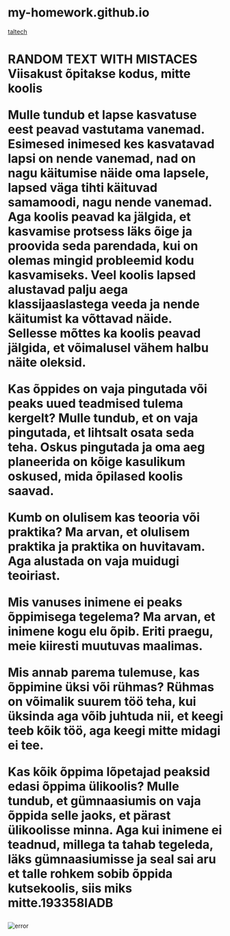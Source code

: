 # my-homework.github.io
<!DOCTYPE html>
<html>
<head>
<meta charset="utf-8">
	<title>zlobnij zver</title>
</head>
<body>
	<a href=" http://www.ttu.ee" <h1>taltech</h1> </a>
	<h1>RANDOM TEXT WITH MISTACES 
	Viisakust õpitakse kodus, mitte koolis

Mulle tundub et lapse kasvatuse eest peavad vastutama vanemad. Esimesed inimesed kes kasvatavad lapsi on nende vanemad, nad on nagu käitumise näide oma lapsele, lapsed väga tihti käituvad samamoodi, nagu nende vanemad.
Aga koolis peavad ka jälgida, et kasvamise protsess läks õige ja proovida seda parendada, kui on olemas mingid probleemid kodu kasvamiseks.
Veel koolis lapsed alustavad palju aega klassijaaslastega veeda ja nende käitumist ka võttavad näide. Sellesse mõttes ka koolis peavad jälgida, et võimalusel vähem halbu näite oleksid.

Kas õppides on vaja pingutada või peaks uued teadmised tulema kergelt?
Mulle tundub, et on vaja pingutada, et lihtsalt osata seda teha. Oskus pingutada ja oma aeg planeerida on kõige kasulikum oskused, mida õpilased koolis saavad.

Kumb on olulisem kas teooria või praktika?
Ma arvan, et olulisem praktika ja praktika on huvitavam. Aga alustada on vaja muidugi teoiriast.

Mis vanuses inimene ei peaks õppimisega tegelema?
Ma arvan, et inimene kogu elu õpib. Eriti praegu, meie kiiresti muutuvas maalimas.

Mis annab parema tulemuse, kas õppimine üksi või rühmas?
Rühmas on võimalik suurem töö teha, kui üksinda aga võib juhtuda nii, et keegi teeb kõik töö, aga keegi mitte midagi ei tee.

Kas kõik õppima lõpetajad peaksid edasi õppima ülikoolis?
Mulle tundub, et gümnaasiumis on vaja õppida selle jaoks, et pärast ülikoolisse minna. Aga kui inimene ei teadnud, millega ta tahab tegeleda, läks gümnaasiumisse ja seal sai aru et talle rohkem sobib õppida kutsekoolis, siis miks mitte.193358IADB </h1>
	<img src="https://scontent-hel2-1.xx.fbcdn.net/v/t1.0-9/406630_100947623414349_814122090_n.jpg?_nc_cat=104&_nc_oc=AQmYoGktkAIuWjT6GdXXBxh0BMy0DlQOwni-LvEPywrPWhWfk8roq6dH-NmRORVAHnU&_nc_ht=scontent-hel2-1.xx&oh=9e98ef88a8b9635ba51643f7674ad8c6&oe=5E56C1AF" alt="error">
</body>
</html>
